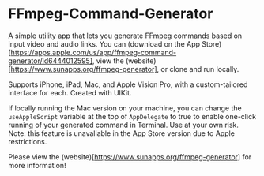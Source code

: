# FFmpeg-Command-Generator
A simple utility app that lets you generate FFmpeg commands based on input video and audio links.
You can (download on the App Store)[https://apps.apple.com/us/app/ffmpeg-command-generator/id6444012595], view the (website)[https://www.sunapps.org/ffmpeg-generator], or clone and run locally.

Supports iPhone, iPad, Mac, and Apple Vision Pro, with a custom-tailored interface for each. Created with UIKit.

If locally running the Mac version on your machine, you can change the `useAppleScript` variable at the top of `AppDelegate` to true to enable one-click running of your generated command in Terminal. Use at your own risk. Note: this feature is unavaliable in the App Store version due to Apple restrictions.

Please view the (website)[https://www.sunapps.org/ffmpeg-generator] for more information!
